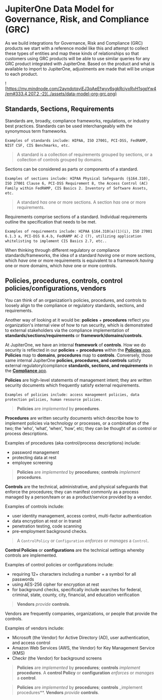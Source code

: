 # JupiterOne Data Model for Governance, Risk, and Compliance (GRC)

As we build integrations for Governance, Risk and Compliance (GRC) products we start with a reference model like this and attempt to collect these types of entities and map these kinds of relationships so that customers using GRC products will be able to use similar queries for any GRC product integrated with JupiterOne.  Based on the product and what is available to import to JupiterOne, adjustments are made that will be unique to each product.

![https://my.mindnode.com/2ayndotqvjEJ3qAeEfwyy6sgkRciyxRvH1sgpYw4/em#333.4,207.2,-2](../assets/data-model-org-grc.png)



## Standards, Sections, Requirements

Standards are, broadly, compliance frameworks, regulations, or industry best practices. Standards can be used interchangeably with the synonymous term frameworks.

    Examples of standards include: HIPAA, ISO 27001, PCI-DSS, FedRAMP, NIST CSF, CIS Benchmarks, etc.

> A standard is a collection of requirements grouped by sections, or a collection of controls grouped by domains.

Sections can be considered as parts or components of a standard. 

    Examples of sections include: HIPAA Physical Safeguards (§164.310), ISO 27001 Clause 6, PCI-DSS Requirement 8, the Access Control (AC) Family within FedRAMP, CIS Basics 2. Inventory of Software Assets, etc.

> A standard _has_ one or more sections. A section _has_ one or more requirements. 

Requirements comprise sections of a standard. Individual requirements outline the specification that needs to be met. 

    Examples of requirements include: HIPAA §164.310(a)(1)(i), ISO 27001 6.1.3 a, PCI-DSS 8.4.b, FedRAMP AC-2 (7), utilizing application whitelisting to implement CIS Basics 2.7, etc..

When thinking through different regulatory or compliance standards/frameworks, the idea of a standard _having_ one or more sections, which _have_ one or more requirements is equivalent to a framework _having_ one or more domains, which _have_ one or more controls.

## Policies, procedures, controls, control policies/configurations, vendors

You can think of an organization’s policies, procedures, and controls to loosely align to the compliance or regulatory standards, sections, and requirements.

Another way of looking at it would be: **policies** + **procedures** reflect you organization's internal view of how to run security, which is demonstrated to external stakeholders via the compliance implementation of
**standards/sections/requirements** or **framework/domains/controls**.

At JupiterOne, we have an internal **framework** of **controls**. How we do security is reflected in our **policies** + **procedures** within the [**Policies** app](https://j1.apps.us.jupiterone.io/policies/overview). **Policies** map to **domains**, **procedures** map to **controls**. Conversely,
those same internal JupiterOne **policies, procedures, and controls** satisfy external regulatory/compliance **standards, sections, and requirements** in the [**Compliance** app](https://j1.apps.us.jupiterone.io/compliance).  

**Policies** are high-level statements of management intent; they are written security documents which frequently satisfy external requirements. 

    Examples of policies include: access management policies, data protection policies, human resource policies.

> **Policies** are _implemented_ by **procedures**. 

**Procedures** are written security documents which describe how to implement policies via technology or processes, or a combination of the two; the ‘who’, ‘what’, ‘when’, ‘how’, etc; they can be
thought of as control or process descriptions. 

Examples of procedures (aka control/process descriptions) include: 

- password management
- protecting data at rest 
- employee screening

> **Policies** are _implemented_ by **procedures**; **controls** _implement_ **procedures**. 

**Controls** are the technical, administrative, and physical safeguards that enforce the procedures; they can manifest commonly as a process managed by a person/team or as a product/service provided by a vendor. 

Examples of controls include: 

- user identity management, access control, multi-factor authentication
- data encryption at rest or in transit
- penetration testing, code scanning
- pre-employment background checks.

> A `ControlPolicy` or `Configuration` _enforces_ or _manages_ a `Control`.

**Control Policies** or **configurations** are the technical settings whereby controls are implemented. 

Examples of control policies or configurations include: 

- requiring 12+ characters including a number + a symbol for all passwords
- using AES-256 cipher for encryption at rest
- for background checks, specifically include searches for federal, criminal, state, county, city, financial, and education verification

> **Vendors** _provide_ **controls**. 

Vendors are frequently companies, organizations, or people that provide the controls.

Examples of vendors include:

- Microsoft (the Vendor) for Active Directory (AD), user authentication, and access control
- Amazon Web Services (AWS, the Vendor) for Key Management Service (KMS)
- Checkr (the Vendor) for background screens

> **Policies** are _implemented_ by **procedures**; **controls** _implement_ **procedures**. A **control Policy** or **configuration** _enforces_ or _manages_ a **control**.

> **Policies** are _implemented_ by **procedures**; **controls** _implement procedures**. **Vendors** _provide_ **controls**. 
